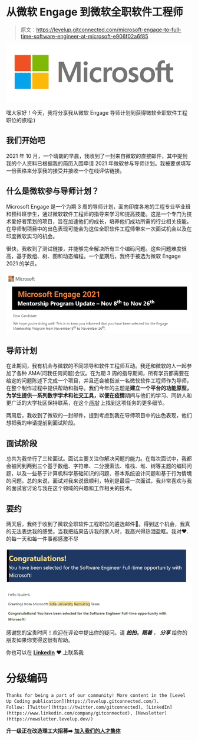 # 从微软 Engage 到微软全职软件工程师

> 原文：<https://levelup.gitconnected.com/microsoft-engage-to-full-time-software-engineer-at-microsoft-e906f02a6f85>

![](img/3be53b9f117d5ca3191dbf17003bb0da.png)

嘿大家好！今天，我将分享我从微软 Engage 导师计划到获得微软全职软件工程职位的旅程:)

## 我们开始吧

2021 年 10 月，一个晴朗的早晨，我收到了一封来自微软的直接邮件，其中提到我的个人资料已根据我的简历入围申请 2021 年微软参与导师计划。我被要求填写一份表格来分享我的接受并接收一个在线评估链接。

## 什么是微软参与导师计划？

Microsoft Engage 是一个为期 3 周的导师计划，面向印度各地的工程专业毕业班和预科班学生，通过微软软件工程师的指导来学习和提高技能。这是一个专门为技术爱好者策划的项目，旨在加速他们的成长，培养他们成功所需的行业相关技能。在导师制项目中的出色表现可能会为这位全职软件工程师带来一次面试机会以及在印度微软实习的机会。

很快，我收到了测试链接，并能够完全解决所有三个编码问题。这些问题难度很高，基于数组、树、图和动态编程。一个星期后，我终于被选为微软 Engage 2021 的学员。

![](img/536dbd57daad7bd3e58aabf6eb802c8f.png)

## 导师计划

在此期间，我有机会与微软的不同领导和软件工程师互动。我还和微软的人一起参加了各种 AMA(问我任何问题)会议。在为期 3 周的指导期间，所有学员都需要在给定的问题陈述下完成一个项目，并且还会被指派一名微软软件工程师作为导师，在整个制作过程中提供帮助和指导。我们今年的主题是**建立一个平台的功能原型，为学生提供一系列数字学术和社交工具，以便在疫情**期间与他们的学习、同龄人和更广泛的大学社区保持联系，在这个[*网站*](https://microsoft.acehacker.com/fte2021/) 上找到这项任务的更多细节。

两周后，我收到了微软的一封邮件，提到考虑到我在导师项目中的出色表现，他们想把我的申请提前到面试阶段。

## 面试阶段

总共为我举行了三轮面试。面试主要关注你解决问题的能力。在每次面试中，我都会被问到两到三个基于数组、字符串、二分搜索法、堆栈、堆、树等主题的编码问题，以及一些基于计算机科学基础知识的问题、基本系统设计问题和基于行为情境的问题。总的来说，面试对我来说很顺利，特别是最后一次面试，我非常喜欢与我的面试官讨论与我在这个领域的兴趣和工作相关的技术。

## 要约

两天后，我终于收到了微软全职软件工程职位的遴选邮件🎉。得到这个机会，我真的无法表达我的感受。当我把结果告诉我的家人时，我高兴得热泪盈眶。我对❤️.的每一天和每一件事都感激不尽

![](img/27dec17f482980ca293a96c166d29d25.png)

感谢您的宝贵时间！欢迎在评论中提出你的疑问。请 ***拍拍*，*跟着*** ， ***分享*** 给你的朋友如果你觉得这很有帮助。

你也可以在 [**LinkedIn**](https://www.linkedin.com/in/taniya-gupta-675645180/) ❤️.上联系我

# 分级编码

```
Thanks for being a part of our community! More content in the [Level Up Coding publication](https://levelup.gitconnected.com/).
Follow: [Twitter](https://twitter.com/gitconnected), [LinkedIn](https://www.linkedin.com/company/gitconnected), [Newsletter](https://newsletter.levelup.dev/)
```

**升一级正在改造理工大招募➡️** [**加入我们的人才集体**](https://jobs.levelup.dev/talent/welcome?referral=true)